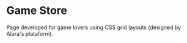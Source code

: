 # Game Store

Page developed for game lovers using CSS grid layouts (designed by Alura's plataform).
